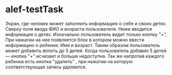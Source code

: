 # alef-testTask

Экран, где человек может заполнить информацию о себе и своих детях.
Сверху поля ввода ФИО и возраста пользователя.
Ниже вводится информация о детях.
Изначально пользователь видит только кнопку "+", 
При нажатии на нее появляется блок в котором можно ввести информацию о ребенке: Имя и возраст.
Таким образом пользователь может добавить вплоть до 5 детей. 
Когда пользователь добавил 5 детей — кнопка "+" исчезает и больше недоступна. 
Так же напротив каждого ребенка есть кнопка "удалить" , при нажатии на которую соответствующая запись удаляется.
